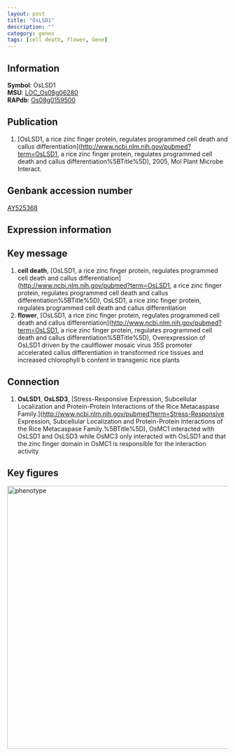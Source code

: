 ```yaml
---
layout: post
title: "OsLSD1"
description: ""
category: genes
tags: [cell death, flower, Gene]
---
```


## Information
__Symbol__: OsLSD1  
__MSU__: [LOC_Os08g06280](http://rice.plantbiology.msu.edu/cgi-bin/ORF_infopage.cgi?orf=LOC_Os08g06280)  
__RAPdb__: [Os08g0159500](http://rapdb.dna.affrc.go.jp/viewer/gbrowse_details/irgsp1?name=Os08g0159500)  

## Publication
1. [OsLSD1, a rice zinc finger protein, regulates programmed cell death and callus differentiation](http://www.ncbi.nlm.nih.gov/pubmed?term=OsLSD1, a rice zinc finger protein, regulates programmed cell death and callus differentiation%5BTitle%5D), 2005, Mol Plant Microbe Interact.

## Genbank accession number
[AY525368](http://www.ncbi.nlm.nih.gov/nuccore/AY525368)  

## Expression information

## Key message
1. __cell death__, [OsLSD1, a rice zinc finger protein, regulates programmed cell death and callus differentiation](http://www.ncbi.nlm.nih.gov/pubmed?term=OsLSD1, a rice zinc finger protein, regulates programmed cell death and callus differentiation%5BTitle%5D), OsLSD1, a rice zinc finger protein, regulates programmed cell death and callus differentiation
2. __flower__, [OsLSD1, a rice zinc finger protein, regulates programmed cell death and callus differentiation](http://www.ncbi.nlm.nih.gov/pubmed?term=OsLSD1, a rice zinc finger protein, regulates programmed cell death and callus differentiation%5BTitle%5D),  Overexpression of OsLSD1 driven by the cauliflower mosaic virus 35S promoter accelerated callus differentiation in transformed rice tissues and increased chlorophyll b content in transgenic rice plants

## Connection
1. __OsLSD1__, __OsLSD3__, [Stress-Responsive Expression, Subcellular Localization and Protein-Protein Interactions of the Rice Metacaspase Family.](http://www.ncbi.nlm.nih.gov/pubmed?term=Stress-Responsive Expression, Subcellular Localization and Protein-Protein Interactions of the Rice Metacaspase Family.%5BTitle%5D),  OsMC1 interacted with OsLSD1 and OsLSD3 while OsMC3 only interacted with OsLSD1 and that the zinc finger domain in OsMC1 is responsible for the interaction activity

## Key figures
<img src="http://ricencode.github.io/images/OsLSD1.pheno.png" alt="phenotype"  style="width: 600px;"/>



